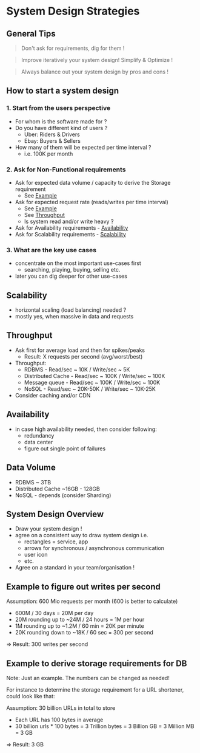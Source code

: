 # System Design Strategies

## General Tips

> Don't ask for requirements, dig for them !

> Improve iteratively your system design! Simplify & Optimize !

> Always balance out your system design by pros and cons !

## How to start a system design

### 1. Start from the users perspective

- For whom is the software made for ?
- Do you have different kind of users ?
    - Uber: Riders & Drivers
    - Ebay: Buyers & Sellers
- How many of them will be expected per time interval ?
    - i.e. 100K per month

### 2. Ask for Non-Functional requirements
- Ask for expected data volume / capacity to derive the Storage requirement
  - See [Example](#Example-to-derive-storage-requirements-for-DB)
- Ask for expected request rate (reads/writes per time interval)
  - See [Example](#Example-to-figure-out-writes-per-second)
  - See [Throughput](#Throughput)
  - Is system read and/or write heavy ?
- Ask for Availability requirements - [Availability](#Availability)
- Ask for Scalability requirements - [Scalability](#Scalability)

### 3. What are the key use cases
- concentrate on the most important use-cases first
  - searching, playing, buying, selling etc.
- later you can dig deeper for other use-cases

## Scalability

- horizontal scaling (load balancing) needed ?
- mostly yes, when massive in data and requests

## Throughput
- Ask first for average load and then for spikes/peaks
  - Result: X requests per second (avg/worst/best)
- Throughput:
    - RDBMS - Read/sec ~ 10K / Write/sec ~ 5K
    - Distributed Cache - Read/sec ~ 100K / Write/sec ~ 100K
    - Message queue - Read/sec ~ 100K / Write/sec ~ 100K
    - NoSQL - Read/sec ~ 20K-50K / Write/sec ~ 10K-25K
- Consider caching and/or CDN

## Availability

- in case high availability needed, then consider following:
    - redundancy
    - data center
    - figure out single point of failures

## Data Volume

- RDBMS ~ 3TB
- Distributed Cache ~16GB - 128GB
- NoSQL - depends (consider Sharding)

## System Design Overview

- Draw your system design !
- agree on a consistent way to draw system design i.e.
    - rectangles = service, app
    - arrows for synchronous / asynchronous communication
    - user icon
    - etc.
- Agree on a standard in your team/organisation !

## Example to figure out writes per second

Assumption: 600 Mio requests per month (600 is better to calculate)

- 600M / 30 days = 20M per day
- 20M rounding up to ~24M / 24 hours = 1M per hour
- 1M rounding up to ~1.2M / 60 min = 20K per minute
- 20K rounding down to ~18K / 60 sec = 300 per second

=> Result: 300 writes per second

## Example to derive storage requirements for DB

Note: Just an example. The numbers can be changed as needed!

For instance to determine the storage requirement for a URL shortener, could look like that:

Assumption: 30 billion URLs in total to store

- Each URL has 100 bytes in average
- 30 billion urls * 100 bytes = 3 Trillion bytes = 3 Billion GB = 3 Million MB = 3 GB


=> Result: 3 GB 

